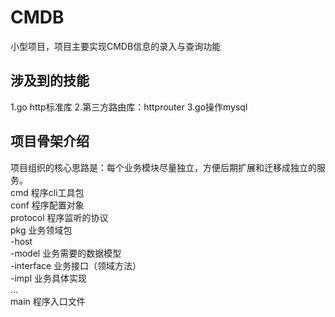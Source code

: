 # CMDB
小型项目，项目主要实现CMDB信息的录入与查询功能

## 涉及到的技能
1.go http标准库
2.第三方路由库：httprouter
3.go操作mysql

## 项目骨架介绍
项目组织的核心思路是：每个业务模块尽量独立，方便后期扩展和迁移成独立的服务。
<br/>cmd 程序cli工具包
<br/>conf 程序配置对象
<br/>protocol 程序监听的协议
<br/>pkg 业务领域包
    <br/>-host 
    <br/>-model 业务需要的数据模型
    <br/>-interface 业务接口（领域方法）
    <br/>-impl 业务具体实现
    <br/>...
<br/>main 程序入口文件    

